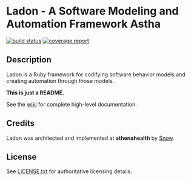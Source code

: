 # Ladon - A Software Modeling and Automation Framework Astha

[![build status](https://gitlab.athenahealth.com/ladon/ladon/badges/master/build.svg)](https://gitlab.athenahealth.com/ladon/ladon/commits/master) [![coverage report](https://gitlab.athenahealth.com/ladon/ladon/badges/master/coverage.svg)](https://gitlab.athenahealth.com/ladon/ladon/commits/master)

## Description

Ladon is a Ruby framework for codifying software behavior models and creating automation through those models.

**This is just a README.** 

See the [wiki](https://gitlab.athenahealth.com/ladon/ladon/wikis/home) for complete high-level documentation.

## Credits

Ladon was architected and implemented at **athenahealth** by [Snow](https://github.com/imjonsnooow).

## License

See [LICENSE.txt](LICENSE.txt) for authoritative licensing details.   
